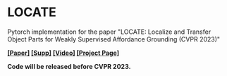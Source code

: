 # LOCATE
Pytorch implementation for the paper "LOCATE: Localize and Transfer Object Parts for Weakly Supervised Affordance Grounding (CVPR 2023)"

**[[Paper]]() [[Supp]](https://reagan1311.github.io/assets/pdf/LOCATE_supp.pdf) [[Video]](https://youtu.be/RLHansdFxII) [[Project Page]](https://reagan1311.github.io/locate)**

**Code will be released before CVPR 2023.**
